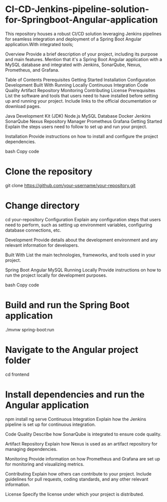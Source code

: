 # CI-CD-Jenkins-pipeline-solution-for-Springboot-Angular-application
This repository houses a robust CI/CD solution leveraging Jenkins pipelines for seamless integration and deployment of a Spring Boot Angular application.With integrated tools; 

Overview
Provide a brief description of your project, including its purpose and main features. Mention that it's a Spring Boot Angular application with a MySQL database and integrated with Jenkins, SonarQube, Nexus, Prometheus, and Grafana.

Table of Contents
Prerequisites
Getting Started
Installation
Configuration
Development
Built With
Running Locally
Continuous Integration
Code Quality
Artifact Repository
Monitoring
Contributing
License
Prerequisites
List the software and tools that users need to have installed before setting up and running your project. Include links to the official documentation or download pages.

Java Development Kit (JDK)
Node.js
MySQL Database
Docker
Jenkins
SonarQube
Nexus Repository Manager
Prometheus
Grafana
Getting Started
Explain the steps users need to follow to set up and run your project.

Installation
Provide instructions on how to install and configure the project dependencies.

bash
Copy code
# Clone the repository
git clone https://github.com/your-username/your-repository.git

# Change directory
cd your-repository
Configuration
Explain any configuration steps that users need to perform, such as setting up environment variables, configuring database connections, etc.

Development
Provide details about the development environment and any relevant information for developers.

Built With
List the main technologies, frameworks, and tools used in your project.

Spring Boot
Angular
MySQL
Running Locally
Provide instructions on how to run the project locally for development purposes.

bash
Copy code
# Build and run the Spring Boot application
./mvnw spring-boot:run

# Navigate to the Angular project folder
cd frontend

# Install dependencies and run the Angular application
npm install
ng serve
Continuous Integration
Explain how the Jenkins pipeline is set up for continuous integration.

Code Quality
Describe how SonarQube is integrated to ensure code quality.

Artifact Repository
Explain how Nexus is used as an artifact repository for managing dependencies.

Monitoring
Provide information on how Prometheus and Grafana are set up for monitoring and visualizing metrics.

Contributing
Explain how others can contribute to your project. Include guidelines for pull requests, coding standards, and any other relevant information.

License
Specify the license under which your project is distributed.
